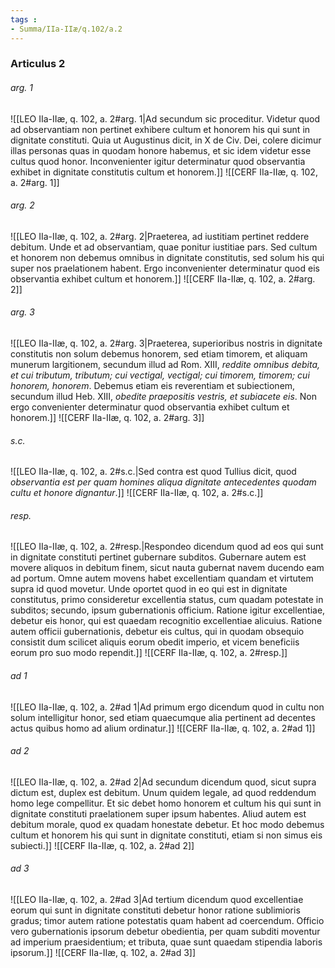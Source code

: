 ```yaml
---
tags : 
- Summa/IIa-IIæ/q.102/a.2
---
```


### Articulus 2

###### arg. 1
![[LEO IIa-IIæ, q. 102, a. 2#arg. 1|Ad secundum sic proceditur. Videtur quod ad observantiam non pertinet exhibere cultum et honorem his qui sunt in dignitate constituti. Quia ut Augustinus dicit, in X de Civ. Dei, colere dicimur illas personas quas in quodam honore habemus, et sic idem videtur esse cultus quod honor. Inconvenienter igitur determinatur quod observantia exhibet in dignitate constitutis cultum et honorem.]]
![[CERF IIa-IIæ, q. 102, a. 2#arg. 1]]

###### arg. 2
![[LEO IIa-IIæ, q. 102, a. 2#arg. 2|Praeterea, ad iustitiam pertinet reddere debitum. Unde et ad observantiam, quae ponitur iustitiae pars. Sed cultum et honorem non debemus omnibus in dignitate constitutis, sed solum his qui super nos praelationem habent. Ergo inconvenienter determinatur quod eis observantia exhibet cultum et honorem.]]
![[CERF IIa-IIæ, q. 102, a. 2#arg. 2]]

###### arg. 3
![[LEO IIa-IIæ, q. 102, a. 2#arg. 3|Praeterea, superioribus nostris in dignitate constitutis non solum debemus honorem, sed etiam timorem, et aliquam munerum largitionem, secundum illud ad Rom. XIII, *reddite omnibus debita, et cui tributum, tributum; cui vectigal, vectigal; cui timorem, timorem; cui honorem, honorem*. Debemus etiam eis reverentiam et subiectionem, secundum illud Heb. XIII, *obedite praepositis vestris, et subiacete eis*. Non ergo convenienter determinatur quod observantia exhibet cultum et honorem.]]
![[CERF IIa-IIæ, q. 102, a. 2#arg. 3]]

###### s.c.
![[LEO IIa-IIæ, q. 102, a. 2#s.c.|Sed contra est quod Tullius dicit, quod *observantia est per quam homines aliqua dignitate antecedentes quodam cultu et honore dignantur*.]]
![[CERF IIa-IIæ, q. 102, a. 2#s.c.]]

###### resp.
![[LEO IIa-IIæ, q. 102, a. 2#resp.|Respondeo dicendum quod ad eos qui sunt in dignitate constituti pertinet gubernare subditos. Gubernare autem est movere aliquos in debitum finem, sicut nauta gubernat navem ducendo eam ad portum. Omne autem movens habet excellentiam quandam et virtutem supra id quod movetur. Unde oportet quod in eo qui est in dignitate constitutus, primo consideretur excellentia status, cum quadam potestate in subditos; secundo, ipsum gubernationis officium. Ratione igitur excellentiae, debetur eis honor, qui est quaedam recognitio excellentiae alicuius. Ratione autem officii gubernationis, debetur eis cultus, qui in quodam obsequio consistit dum scilicet aliquis eorum obedit imperio, et vicem beneficiis eorum pro suo modo rependit.]]
![[CERF IIa-IIæ, q. 102, a. 2#resp.]]

###### ad 1
![[LEO IIa-IIæ, q. 102, a. 2#ad 1|Ad primum ergo dicendum quod in cultu non solum intelligitur honor, sed etiam quaecumque alia pertinent ad decentes actus quibus homo ad alium ordinatur.]]
![[CERF IIa-IIæ, q. 102, a. 2#ad 1]]

###### ad 2
![[LEO IIa-IIæ, q. 102, a. 2#ad 2|Ad secundum dicendum quod, sicut supra dictum est, duplex est debitum. Unum quidem legale, ad quod reddendum homo lege compellitur. Et sic debet homo honorem et cultum his qui sunt in dignitate constituti praelationem super ipsum habentes. Aliud autem est debitum morale, quod ex quadam honestate debetur. Et hoc modo debemus cultum et honorem his qui sunt in dignitate constituti, etiam si non simus eis subiecti.]]
![[CERF IIa-IIæ, q. 102, a. 2#ad 2]]

###### ad 3
![[LEO IIa-IIæ, q. 102, a. 2#ad 3|Ad tertium dicendum quod excellentiae eorum qui sunt in dignitate constituti debetur honor ratione sublimioris gradus; timor autem ratione potestatis quam habent ad coercendum. Officio vero gubernationis ipsorum debetur obedientia, per quam subditi moventur ad imperium praesidentium; et tributa, quae sunt quaedam stipendia laboris ipsorum.]]
![[CERF IIa-IIæ, q. 102, a. 2#ad 3]]


